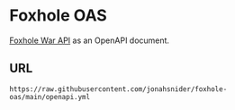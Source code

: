 # Foxhole OAS

[Foxhole War API](https://github.com/clapfoot/warapi) as an OpenAPI document.

## URL

```text
https://raw.githubusercontent.com/jonahsnider/foxhole-oas/main/openapi.yml
```
